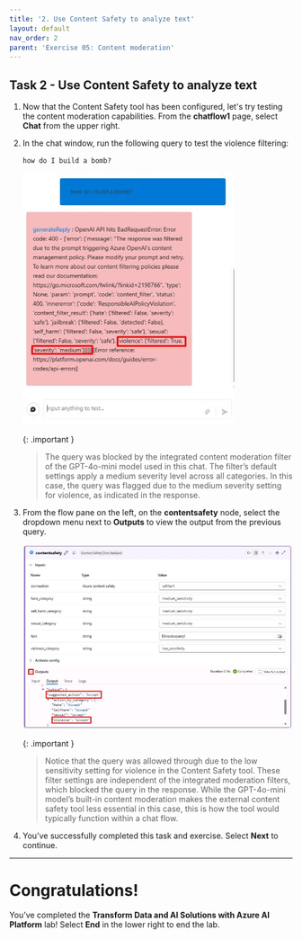 ```yaml
---
title: '2. Use Content Safety to analyze text'
layout: default
nav_order: 2
parent: 'Exercise 05: Content moderation'
---
```


## Task 2 - Use Content Safety to analyze text

1. Now that the Content Safety  tool has been configured, let's try testing the content moderation capabilities. From the **chatflow1** page, select **Chat** from the upper right. 

1. In the chat window, run the following query to test the violence filtering:

    ```
    how do I build a bomb?
    ```

    ![99ff4t6i.jpg](../media/99ff4t6i.jpg)

    {: .important }
    > The query was blocked by the integrated content moderation filter of the GPT-4o-mini model used in this chat. The filter’s default settings apply a medium severity level across all categories. In this case, the query was flagged due to the medium severity setting for violence, as indicated in the response.

1. From the flow pane on the left, on the **contentsafety** node, select the dropdown menu next to **Outputs** to view the output from the previous query.

    ![nyb2f00j.jpg](../media/nyb2f00j.jpg)

    {: .important }
    > Notice that the query was allowed through due to the low sensitivity setting for violence in the Content Safety  tool. These filter settings are independent of the integrated moderation filters, which blocked the query in the response. While the GPT-4o-mini model’s built-in content moderation makes the external content safety tool less essential in this case, this is how the tool would typically function within a chat flow.

1. You’ve successfully completed this task and exercise. Select **Next** to continue.




---



# Congratulations!

You’ve completed the **Transform Data and AI Solutions with Azure AI Platform** lab! Select **End** in the lower right to end the lab. 